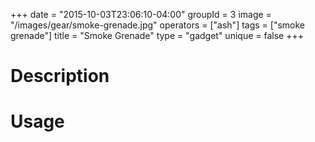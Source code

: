 +++
date = "2015-10-03T23:06:10-04:00"
groupId = 3
image = "/images/gear/smoke-grenade.jpg"
operators = ["ash"]
tags = ["smoke grenade"]
title = "Smoke Grenade"
type = "gadget"
unique = false
+++

# Description



# Usage
